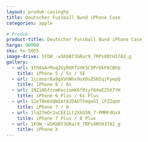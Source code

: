 ```yaml
---
layout: produk-casinghp
title: Deutscher Fussball Bund iPhone Case
categories: apple

# Produk
product-title: Deutscher Fussball Bund iPhone Case
harga: 90000
sku: hn-5055
image-drive: 1FOW_-wSKbBf3GRar9_7RPs8NtH37A2_g
gallery:
  - url: 1th8aArMxq2GyRHXfGVKSC9PrOkF6CBhb
    title: iPhone 5 / 5s / SE
  - url: 1jcmnor8a9gXVhWhx9oXOuZSN5qzFyepQ
    title: iPhone 6 / 6s
  - url: 1NZiNGfzvmKeciomK6f0iyf64eEZhX7YH
    title: iPhone 6 Plus / 6s Plus
  - url: 12eT8m6dQWImt82DAUTFmqxGI_iFZZqmY
    title: iPhone 7 / 8
  - url: 1lq27mOr2uCEE1Lt2XXG5N_7-PMMFdGsX
    title: iPhone 7 Plus / 8 Plus
  - url: 1FOW_-wSKbBf3GRar9_7RPs8NtH37A2_g
    title: iPhone X
---
```

